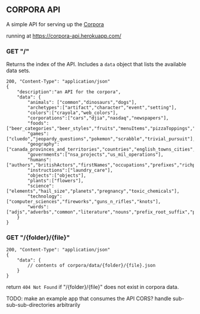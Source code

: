 CORPORA API
----------------

A simple API for serving up the [Corpora](https://github.com/dariusk/corpora)

running at https://corpora-api.herokuapp.com/


### GET "/"

Returns the index of the API. Includes a `data` object that lists the available data sets.

    200, "Content-Type": "application/json"
    {
        "description":"an API for the corpora",
        "data": {
            "animals": ["common","dinosaurs","dogs"],
            "archetypes":["artifact","character","event","setting"],
            "colors":["crayola","web_colors"],
            "corporations":["cars","djia","nasdaq","newspapers"],
            "foods":["beer_categories","beer_styles","fruits","menuItems","pizzaToppings","sandwiches","vegetables"],
            "games":["cluedo","jeopardy_questions","pokemon","scrabble","trivial_pursuit"],
            "geography":["canada_provinces_and_territories","countries","english_towns_cities","rivers","us_cities","venues"],
            "governments":["nsa_projects","us_mil_operations"],
            "humans":["authors","britishActors","firstNames","occupations","prefixes","richpeople","spanishFirstNames","spanishLastNames","spinalTapDrummers","suffixes","us_presidents","wrestlers"],
            "instructions":["laundry_care"],
            "objects":["objects"],
            "plants":["flowers"],
            "science":["elements","hail_size","planets","pregnancy","toxic_chemicals"],
            "technology":["computer_sciences","fireworks","guns_n_rifles","knots"],
            "words":["adjs","adverbs","common","literature","nouns","prefix_root_suffix","proverbs","states_of_drunkenness","us_president_quotes","verbs","word_clues"]
        }
    }

### GET "/{folder}/{file}"
    200, "Content-Type": "application/json"
    {
        "data": {
            // contents of corpora/data/{folder}/{file}.json
        }
    }

return `404 Not Found` if "/{folder}/{file}" does not exist in corpora data.



TODO:
    make an example app that consumes the API
    CORS?
    handle sub-sub-sub-directories arbitrarily